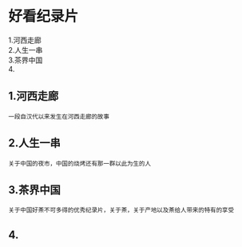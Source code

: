 # 好看纪录片
1.河西走廊   
2.人生一串  
3.茶界中国  
4.

## 1.河西走廊
    一段自汉代以来发生在河西走廊的故事
## 2.人生一串
    关于中国的夜市，中国的烧烤还有那一群以此为生的人
## 3.茶界中国
    关于中国好茶不可多得的优秀纪录片，关于茶，关于产地以及茶给人带来的特有的享受
## 4.

